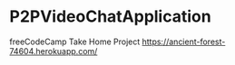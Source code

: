 # P2PVideoChatApplication
freeCodeCamp Take Home Project
https://ancient-forest-74604.herokuapp.com/
